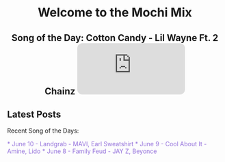 <div style="text-align: center">
  <h1>Welcome to the Mochi Mix</h1>
</div>

<div style="text-align: center">
  <h2>Song of the Day: 
    Cotton Candy - Lil Wayne Ft. 2 Chainz
<iframe style="border-radius:12px" src="https://open.spotify.com/embed/track/2ILSAavE0FTWeZ8pAZY5bS?utm_source=generator" width="50%" height="120" frameBorder="0" allowfullscreen="" allow="autoplay; clipboard-write; encrypted-media; fullscreen; picture-in-picture" loading="lazy"></iframe>
</h2>
</div>

## Latest Posts
Recent Song of the Days:
<p style="color: #9370db;">
* June 10 - Landgrab - MAVI, Earl Sweatshirt
* June 9 - Cool About It - Amine, Lido
* June 8 - Family Feud - JAY Z, Beyonce </p>
